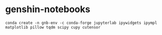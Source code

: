 # genshin-notebooks

```
conda create -n gnb-env -c conda-forge jupyterlab ipywidgets ipympl matplotlib pillow tqdm scipy cupy cutensor
```